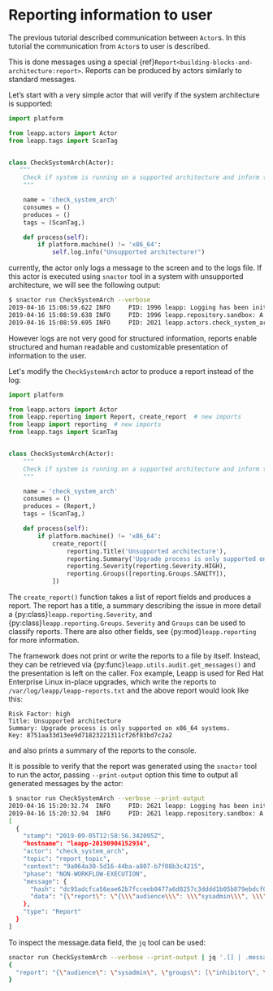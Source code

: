 # Reporting information to user
The previous tutorial described communication between `Actor`s. In this
tutorial the communication from `Actor`s to user is described.

This is done messages using a special
{ref}`Report<building-blocks-and-architecture:report>`. Reports can be produced
by actors similarly to standard messages.

Let’s start with a very simple actor that will verify if the system architecture is
supported:
```python
import platform

from leapp.actors import Actor
from leapp.tags import ScanTag


class CheckSystemArch(Actor):
   """
    Check if system is running on a supported architecture and inform the user if not.
    """

    name = 'check_system_arch'
    consumes = ()
    produces = ()
    tags = (ScanTag,)

    def process(self):
        if platform.machine() != 'x86_64':
            self.log.info("Unsupported architecture!")
```
currently, the actor only logs a message to the screen and to the logs file.
If this actor is executed using `snactor` tool in a system with unsupported
architecture, we will see the following output:
```sh
$ snactor run CheckSystemArch --verbose
2019-04-16 15:08:59.622 INFO     PID: 1996 leapp: Logging has been initialized
2019-04-16 15:08:59.638 INFO     PID: 1996 leapp.repository.sandbox: A new repository 'sandbox' is initialized at /home/leapp/sandbox
2019-04-16 15:08:59.695 INFO     PID: 2021 leapp.actors.check_system_arch: Unsupported arch!
```

However logs are not very good for structured information, reports enable
structured and human readable and customizable presentation of information to
the user.

Let's modify the `CheckSystemArch` actor to produce a report instead of the
log:
```python
import platform

from leapp.actors import Actor
from leapp.reporting import Report, create_report  # new imports
from leapp import reporting  # new imports
from leapp.tags import ScanTag


class CheckSystemArch(Actor):
    """
    Check if system is running on a supported architecture and inform the user if not.
    """

    name = 'check_system_arch'
    consumes = ()
    produces = (Report,)
    tags = (ScanTag,)

    def process(self):
        if platform.machine() != 'x86_64':
            create_report([
                reporting.Title('Unsupported architecture'),
                reporting.Summary('Upgrade process is only supported on x86_64 systems.'),
                reporting.Severity(reporting.Severity.HIGH),
                reporting.Groups([reporting.Groups.SANITY]),
            ])
```
The `create_report()` function takes a list of report fields and produces a
report. The report has a title, a summary describing the issue in more detail a
{py:class}`leapp.reporting.Severity`, and {py:class}`leapp.reporting.Groups`.
`Severity` and `Groups` can be used to classify reports. There are also other
fields, see {py:mod}`leapp.reporting` for more information.

The framework does not print or write the reports to a file by itself. Instead,
they can be retrieved via {py:func}`leapp.utils.audit.get_messages()` and the
presentation is left on the caller. Fox example, Leapp is used for Red Hat Enterprise Linux
in-place upgrades, which write the reports to
`/var/log/leapp/leapp-reports.txt` and the above report would look like this:
```plain
Risk Factor: high
Title: Unsupported architecture
Summary: Upgrade process is only supported on x86_64 systems.
Key: 8751aa33d13ee9d71823221311cf26f83bd7c2a2
```
and also prints a summary of the reports to the console.

It is possible to verify that the report was generated using the `snactor` tool
to run the actor, passing `--print-output` option this time to output all
generated messages by the actor:

```sh
$ snactor run CheckSystemArch --verbose --print-output
2019-04-16 15:20:32.74  INFO     PID: 2621 leapp: Logging has been initialized
2019-04-16 15:20:32.94  INFO     PID: 2621 leapp.repository.sandbox: A new repository 'sandbox' is initialized at /home/leapp/sandbox
[
  {
    "stamp": "2019-09-05T12:58:56.342095Z",
    "hostname": "leapp-20190904152934",
    "actor": "check_system_arch",
    "topic": "report_topic",
    "context": "9a064a30-5d16-44ba-a807-b7f08b3c4215",
    "phase": "NON-WORKFLOW-EXECUTION",
    "message": {
      "hash": "dc95adcfca56eae62b7fcceeb0477a6d8257c3dddd1b05b879ebdcf05f59d504",
      "data": "{\"report\": \"{\\\"audience\\\": \\\"sysadmin\\\", \\\"groups\\\": [\\\"inhibitor\\\", \\\"sanity\\\"], \\\"severity\\\": \\\"high\\\", \\\"summary\\\": \\\"Upgrade process is only supported on x86_64 systems.\\\", \\\"title\\\": \\\"Unsupported architecture\\\"}\"}"
    },
    "type": "Report"
  }
]
```
To inspect the message.data field, the `jq` tool can be used:

```sh
snactor run CheckSystemArch --verbose --print-output | jq '.[] | .message.data | fromjson'
{
  "report": "{\"audience\": \"sysadmin\", \"groups\": [\"inhibitor\", \"sanity\"], \"severity\": \"high\", \"summary\": \"Upgrade process is only supported on x86_64 systems.\", \"title\": \"Unsupported architecture\"}"
}

```
